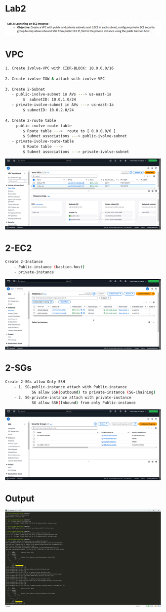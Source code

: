 # Lab2
![Architecture](./assets/Lab2.png)


# VPC
```bash
1. Create ivolve-VPC with CIDR-BLOCK: 10.0.0.0/16

2. Create ivolve-IGW & attach with ivolve-VPC

3. Create 2-Subnet
   - public-ivolve-subnet in AVs ---> us-east-1a
        $  subnetID: 10.0.1.0/24
   - private-ivolve-subnet in AVs ---> us-east-1a
        $ subnetID: 10.0.2.0/24

4. Create 2-route table
   - public-ivolve-route-table
        $ Route table --->  route to [ 0.0.0.0/0 ]
        $ Subnet associations ---> public-ivolve-subnet
   - private-ivolve-route-table
        $ Route table --->
        $ Subnet associations ---> private-ivolve-subnet

```
![Architecture](./assets/VPC.png)


# 2-EC2
```bash
Create 2-Instance
    - Public-instance (bastion-host) 
    - private-instance
```
![Architecture](./assets/EC2.png)

# 2-SGs
```bash
Create 2-SGs allow Only SSH
    - 1. SG-public-instance attach with Public-instance
            SG allow SSH(outbound) to private-instance (SG-Chaining)
    - 2. SG-private-instance attach with private-instance
            SG allow SSH(Inbound) from only Public-instance
```
![Architecture](./assets/SGs.png)


# Output
![Architecture](./assets/Connecting.png)
